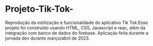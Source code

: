 # Projeto-Tik-Tok-
Reprodução da estilização e funcionalidade do aplicativo Tik Tok.Esse projeto foi construido usando HTML, CSS, Javascript e reac, além da integração com banco de dados do firebase.  Aplicação feita durante a jornada dev durante março/abril de 2023.
